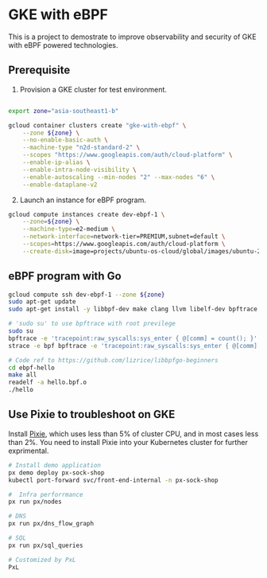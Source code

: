 
# GKE with eBPF

This is a project to demostrate to improve observability and security of GKE with eBPF powered technologies. 

## Prerequisite
1. Provision a GKE cluster for test environment.

```bash

export zone="asia-southeast1-b"

gcloud container clusters create "gke-with-ebpf" \
    --zone ${zone} \
    --no-enable-basic-auth \
    --machine-type "n2d-standard-2" \
    --scopes "https://www.googleapis.com/auth/cloud-platform" \
    --enable-ip-alias \
    --enable-intra-node-visibility \
    --enable-autoscaling --min-nodes "2" --max-nodes "6" \
    --enable-dataplane-v2

```

2. Launch an instance for eBPF program.

```bash
gcloud compute instances create dev-ebpf-1 \
    --zone=${zone} \
    --machine-type=e2-medium \
    --network-interface=network-tier=PREMIUM,subnet=default \
    --scopes=https://www.googleapis.com/auth/cloud-platform \
    --create-disk=image=projects/ubuntu-os-cloud/global/images/ubuntu-2110-impish-v20220609

```



## eBPF program with Go
```bash
gcloud compute ssh dev-ebpf-1 --zone ${zone}
sudo apt-get update
sudo apt-get install -y libbpf-dev make clang llvm libelf-dev bpftrace  strace golang

# 'sudo su' to use bpftrace with root previlege
sudo su
bpftrace -e 'tracepoint:raw_syscalls:sys_enter { @[comm] = count(); }' 
strace -e bpf bpftrace -e 'tracepoint:raw_syscalls:sys_enter { @[comm] = count(); }' 

# Code ref to https://github.com/lizrice/libbpfgo-beginners
cd ebpf-hello
make all
readelf -a hello.bpf.o
./hello


```



## Use Pixie to troubleshoot on GKE
Install [Pixie](https://docs.pixielabs.ai/installing-pixie/install-guides/), which uses less than 5% of cluster CPU, and in most cases less than 2%. You need to install Pixie into your Kubernetes cluster for further exprimental.

```bash
# Install demo application
px demo deploy px-sock-shop
kubectl port-forward svc/front-end-internal -n px-sock-shop

#  Infra perforrmance 
px run px/nodes

# DNS
px run px/dns_flow_graph

# SQL
px run px/sql_queries

# Customized by PxL 
PxL

```
